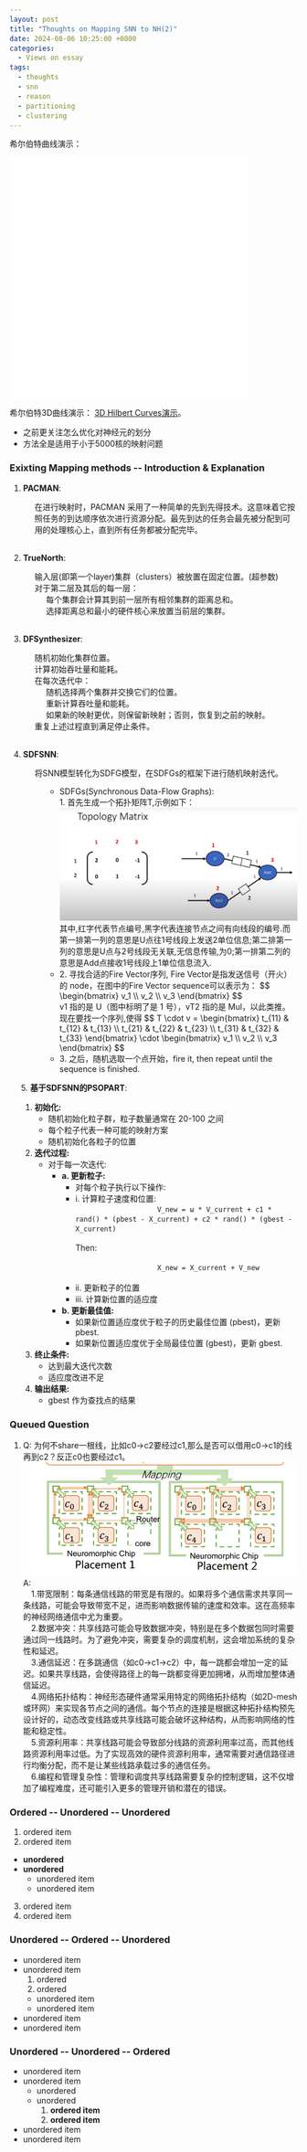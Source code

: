 ```yaml
---
layout: post
title: "Thoughts on Mapping SNN to NH(2)"
date: 2024-08-06 10:25:00 +0800
categories:
  - Views on essay
tags:
  - thoughts
  - snn
  - reason
  - partitioning
  - clustering
---
```


希尔伯特曲线演示：

<iframe src="/assets/blog2/hilbert.html" width="420" height="420" style="border:none;"></iframe>

希尔伯特3D曲线演示：
[3D Hilbert Curves演示](https://observablehq.com/@mourner/3d-hilbert-curves)。


* 之前更关注怎么优化对神经元的划分
* 方法全是适用于小于5000核的映射问题

### Exixting Mapping methods -- Introduction & Explanation

1. <b>PACMAN</b>:
   <div style="margin-left: 20px;">
       在进行映射时，PACMAN 采用了一种简单的先到先得技术。这意味着它按照任务的到达顺序依次进行资源分配。最先到达的任务会最先被分配到可用的处理核心上，直到所有任务都被分配完毕。
   </div>  <br>

2. <b>TrueNorth</b>:
   <div style="margin-left: 20px;">
       输入层(即第一个layer)集群（clusters）被放置在固定位置。(超参数)  <br>
       对于第二层及其后的每一层：  
           <div style="margin-left: 20px;">
           每个集群会计算其到前一层所有相邻集群的距离总和。<br>
           选择距离总和最小的硬件核心来放置当前层的集群。<br>
           </div>
   </div>  <br>

3. <b>DFSynthesizer</b>:
    <div style="margin-left: 20px;">
        随机初始化集群位置。<br>
        计算初始吞吐量和能耗。<br>
        在每次迭代中：
        <div style="margin-left: 20px;">
            随机选择两个集群并交换它们的位置。<br>
            重新计算吞吐量和能耗。<br>
            如果新的映射更优，则保留新映射；否则，恢复到之前的映射。<br>
        </div>
        重复上述过程直到满足停止条件。
    </div>  <br>

4. <b>SDFSNN</b>:
   <div style="margin-left: 20px;">
    将SNN模型转化为SDFG模型，在SDFGs的框架下进行随机映射迭代。
    <div style="margin-left: 20px;">
      <ul>
          <li>SDFGs(Synchronous Data-Flow Graphs):<br>
          1. 首先生成一个拓扑矩阵T,示例如下：<br>
          <img src="/assets/blog1/2024-08-04-topology-matrix.png" alt="Topology Matrix Example"> <br>
          其中,红字代表节点编号,黑字代表连接节点之间有向线段的编号.而第一排第一列的意思是U点往1号线段上发送2单位信息;第二排第一列的意思是U点与2号线段无关联,无信息传输,为0;第一排第二列的意思是Add点接收1号线段上1单位信息流入.
          </li>
          <li>
          2. 寻找合适的Fire Vector序列, Fire Vector是指发送信号（开火）的 node，在图中的Fire Vector sequence可以表示为：
              $$ \begin{bmatrix} v_1 \\ v_2 \\ v_3 \end{bmatrix} $$
              <br>
              v1 指的是 U（图中标明了是 1 号），vT2 指的是 Mul，以此类推。现在要找一个序列,使得
              $$
              T \cdot v = 
              \begin{bmatrix}
                  t_{11} & t_{12} & t_{13} \\
                  t_{21} & t_{22} & t_{23} \\
                  t_{31} & t_{32} & t_{33}
              \end{bmatrix}
              \cdot
              \begin{bmatrix}
                  v_1 \\
                  v_2 \\
                  v_3
              \end{bmatrix}
              $$
          </li>
          <li>
          3. 之后，随机选取一个点开始，fire it, then repeat until the sequence is finished.
          </li>
      </ul>
    </div>
<div style="margin-left: 20px;">
  5. <b>基于SDFSNN的PSOPART</b>:<br>
  <ol>
    <li>
      <strong>初始化:</strong>
      <ul>
        <li>随机初始化粒子群，粒子数量通常在 20-100 之间</li>
        <li>每个粒子代表一种可能的映射方案</li>
        <li>随机初始化各粒子的位置</li>
      </ul>
    </li>
    <li>
      <strong>迭代过程:</strong>
      <ul>
        <li>
          对于每一次迭代:
          <ul>
            <li>
              <strong>a. 更新粒子:</strong>
              <ul>
                <li>对每个粒子执行以下操作:</li>
                <li>
                  i. 计算粒子速度和位置:
                  <code>
                    V_new = ω * V_current + c1 * rand() * (pbest - X_current) + c2 * rand() * (gbest - X_current)
                  </code>
                  <br>Then:<br>
                  <code>
                    X_new = X_current + V_new
                  </code>
                </li>
                <li>ii. 更新粒子的位置</li>
                <li>iii. 计算新位置的适应度</li>
              </ul>
            </li>
            <li>
              <strong>b. 更新最佳值:</strong>
              <ul>
                <li>如果新位置适应度优于粒子的历史最佳位置 (pbest)，更新 pbest.</li>
                <li>如果新位置适应度优于全局最佳位置 (gbest)，更新 gbest.</li>
              </ul>
            </li>
          </ul>
        </li>
      </ul>
    </li>
    <li>
      <strong>终止条件:</strong>
      <ul>
        <li>达到最大迭代次数</li>
        <li>适应度改进不足</li>
      </ul>
    </li>
    <li>
      <strong>输出结果:</strong>
      <ul>
        <li>gbest 作为查找点的结果</li>
      </ul>
    </li>
  </ol>
</div>


### Queued Question
1. Q: 为何不share一根线，比如c0->c2要经过c1,那么是否可以借用c0->c1的线再到c2？反正c0也要经过c1。<br><img src="/assets/blog1/2024-08-04-q1.png" alt="Q1 Based image"> <br>
A:<br>
&emsp;1.带宽限制：每条通信线路的带宽是有限的。如果将多个通信需求共享同一条线路，可能会导致带宽不足，进而影响数据传输的速度和效率。这在高频率的神经网络通信中尤为重要。<br>
&emsp;2.数据冲突：共享线路可能会导致数据冲突，特别是在多个数据包同时需要通过同一线路时。为了避免冲突，需要复杂的调度机制，这会增加系统的复杂性和延迟。<br>
&emsp;3.通信延迟：在多跳通信（如c0->c1->c2）中，每一跳都会增加一定的延迟。如果共享线路，会使得路径上的每一跳都变得更加拥堵，从而增加整体通信延迟。<br>
&emsp;4.网络拓扑结构：神经形态硬件通常采用特定的网络拓扑结构（如2D-mesh或环网）来实现各节点之间的通信。每个节点的连接是根据这种拓扑结构预先设计好的，动态改变线路或共享线路可能会破坏这种结构，从而影响网络的性能和稳定性。<br>
&emsp;5.资源利用率：共享线路可能会导致部分线路的资源利用率过高，而其他线路资源利用率过低。为了实现高效的硬件资源利用率，通常需要对通信路径进行均衡分配，而不是让某些线路承载过多的通信任务。<br>
&emsp;6.编程和管理复杂性：管理和调度共享线路需要复杂的控制逻辑，这不仅增加了编程难度，还可能引入更多的管理开销和潜在的错误。<br>

### Ordered -- Unordered -- Unordered

1. ordered item
2. ordered item
  * **unordered**
  * **unordered**
    * unordered item
    * unordered item
3. ordered item
4. ordered item

### Unordered -- Ordered -- Unordered

* unordered item
* unordered item
  1. ordered
  2. ordered
    * unordered item
    * unordered item
* unordered item
* unordered item

### Unordered -- Unordered -- Ordered

* unordered item
* unordered item
  * unordered
  * unordered
    1. **ordered item**
    2. **ordered item**
* unordered item
* unordered item
